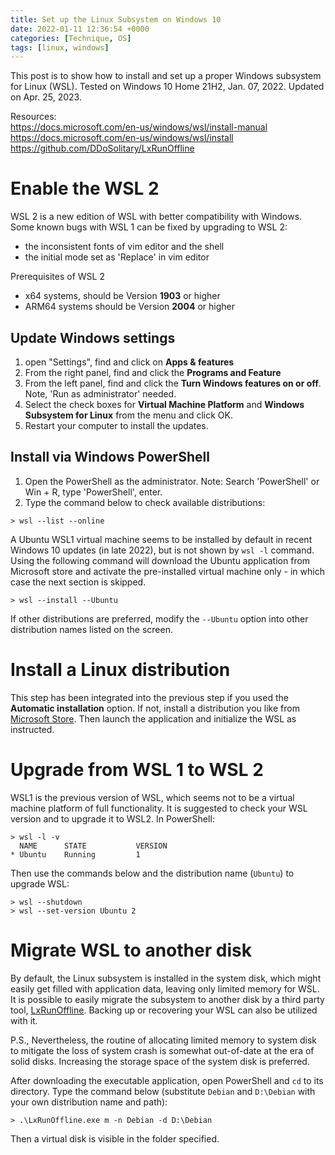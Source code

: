```yaml
---
title: Set up the Linux Subsystem on Windows 10
date: 2022-01-11 12:36:54 +0000
categories: [Technique, OS]
tags: [linux, windows]
---
```


This post is to show how to install and set up a proper Windows subsystem for Linux (WSL). Tested on Windows 10 Home 21H2, Jan. 07, 2022. Updated on Apr. 25, 2023.

Resources:  
<https://docs.microsoft.com/en-us/windows/wsl/install-manual>  
<https://docs.microsoft.com/en-us/windows/wsl/install>  
<https://github.com/DDoSolitary/LxRunOffline>  

# Enable the WSL 2
WSL 2 is a new edition of WSL with better compatibility with Windows. Some known bugs with WSL 1 can be fixed by upgrading to WSL 2:

- the inconsistent fonts of vim editor and the shell  
- the initial mode set as 'Replace' in vim editor  

Prerequisites of WSL 2

- x64 systems, should be Version **1903** or higher  
- ARM64 systems should be Version **2004** or higher  

## Update Windows settings
1. open "Settings", find and click on **Apps & features**  
2. From the right panel, find and click the **Programs and Feature**  
3. From the left panel, find and click the **Turn Windows features on or off**. Note, 'Run as administrator' needed.  
4. Select the check boxes for **Virtual Machine Platform** and **Windows Subsystem for Linux** from the menu and click OK.  
5. Restart your computer to install the updates.  

## Install via Windows PowerShell
1. Open the PowerShell as the administrator. Note: Search 'PowerShell' or Win + R, type 'PowerShell', enter.  
2. Type the command below to check available distributions:  

``` console
> wsl --list --online
```

A Ubuntu WSL1 virtual machine seems to be installed by default in recent Windows 10 updates (in late 2022), but is not shown by `wsl -l` command. Using the following command will download the Ubuntu application from Microsoft store and activate the pre-installed virtual machine only - in which case the next section is skipped.

``` console
> wsl --install --Ubuntu
```

If other distributions are preferred, modify the `--Ubuntu` option into other distribution names listed on the screen.

# Install a Linux distribution
This step has been integrated into the previous step if you used the **Automatic installation** option. If not, install a distribution you like from [Microsoft Store](https://www.microsoft.com/en-gb/store/apps/windows). Then launch the application and initialize the WSL as instructed. 

# Upgrade from WSL 1 to WSL 2
WSL1 is the previous version of WSL, which seems not to be a virtual machine platform of full functionality. It is suggested to check your WSL version and to upgrade it to WSL2. In PowerShell: 

``` console
> wsl -l -v
  NAME      STATE           VERSION
* Ubuntu    Running         1
```

Then use the commands below and the distribution name (`Ubuntu`) to upgrade WSL: 

``` console
> wsl --shutdown
> wsl --set-version Ubuntu 2
```

# Migrate WSL to another disk
By default, the Linux subsystem is installed in the system disk, which might easily get filled with application data, leaving only limited memory for WSL. It is possible to easily migrate the subsystem to another disk by a third party tool, [LxRunOffline](https://github.com/DDoSolitary/LxRunOffline). Backing up or recovering your WSL can also be utilized with it. 

P.S., Nevertheless, the routine of allocating limited memory to system disk to mitigate the loss of system crash is somewhat out-of-date at the era of solid disks. Increasing the storage space of the system disk is preferred. 

After downloading the executable application, open PowerShell and `cd` to its directory. Type the command below (substitute `Debian` and `D:\Debian` with your own distribution name and path): 

``` console
> .\LxRunOffline.exe m -n Debian -d D:\Debian
```

Then a virtual disk is visible in the folder specified. 
